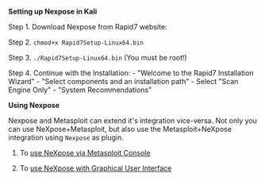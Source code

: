 
**Setting up Nexpose in Kali**

Step 1. Download Nexpose from Rapid7 website:

Step 2. ```chmod+x Rapid7Setup-Linux64.bin```

Step 3. ```./Rapid7Setup-Linux64.bin``` (You must be root!)

Step 4. Continue with the Installation:
	- "Welcome to the Rapid7 Installation Wizard"
	- "Select components and an installation path"
			- Select "Scan Engine Only"
	- "System Recommendations"

**Using Nexpose**

Nexpose and Metasploit can extend it's integration vice-versa. Not only you can use 
NeXpose+Metasploit, but also use the Metasploit+NeXpose integration using ```Nexpose``` as plugin.  

1. To [use NeXpose via Metasploit Console](https://www.offensive-security.com/metasploit-unleashed/nexpose-msfconsole/)


2. To [use NeXpose with Graphical User Interface](https://nexpose.help.rapid7.com/docs/installing-the-application)


